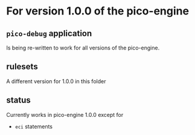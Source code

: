 # For version 1.0.0 of the pico-engine

## `pico-debug` application

Is being re-written to work for all versions of the pico-engine.

## rulesets

A different version for 1.0.0 in this folder

## status

Currently works in pico-engine 1.0.0 except for

- `eci` statements

